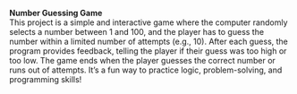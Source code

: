 **Number Guessing Game**  
This project is a simple and interactive game where the computer randomly selects a number between 1 and 100, and the player has to guess the number within a limited number of attempts (e.g., 10). After each guess, the program provides feedback, telling the player if their guess was too high or too low. The game ends when the player guesses the correct number or runs out of attempts. It’s a fun way to practice logic, problem-solving, and programming skills!
